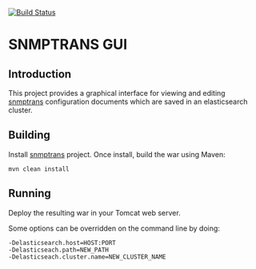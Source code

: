 [![Build Status](https://travis-ci.org/btravers/snmptrans_gui.svg?branch=master)](https://travis-ci.org/btravers/snmptrans_gui)

# SNMPTRANS GUI

## Introduction

This project provides a graphical interface for viewing and editing [snmptrans](https://github.com/btravers/snmptrans) configuration documents which are saved in an elasticsearch cluster.

## Building

Install [snmptrans](https://github.com/btravers/snmptrans) project. Once install, build the war using Maven:

    mvn clean install
    
## Running

Deploy the resulting war in your Tomcat web server.

Some options can be overridden on the command line by doing:

    -Delasticsearch.host=HOST:PORT
    -Delasticseach.path=NEW_PATH
    -Delasticseach.cluster.name=NEW_CLUSTER_NAME